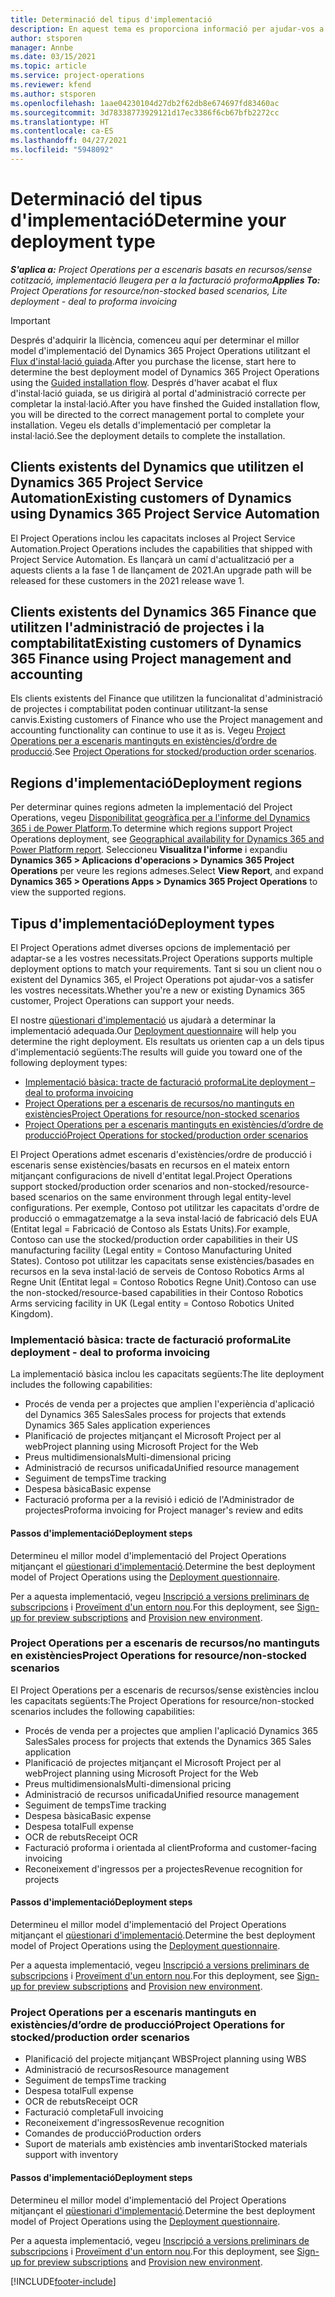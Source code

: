 ```yaml
---
title: Determinació del tipus d'implementació
description: En aquest tema es proporciona informació per ajudar-vos a determinar el tipus d'implementació correcte del Project Operations per a la vostra empresa.
author: stsporen
manager: Annbe
ms.date: 03/15/2021
ms.topic: article
ms.service: project-operations
ms.reviewer: kfend
ms.author: stsporen
ms.openlocfilehash: 1aae04230104d27db2f62db8e674697fd83460ac
ms.sourcegitcommit: 3d78338773929121d17ec3386f6cb67bfb2272cc
ms.translationtype: HT
ms.contentlocale: ca-ES
ms.lasthandoff: 04/27/2021
ms.locfileid: "5948092"
---
```

# <a name="determine-your-deployment-type"></a><span data-ttu-id="ab0eb-103">Determinació del tipus d'implementació</span><span class="sxs-lookup"><span data-stu-id="ab0eb-103">Determine your deployment type</span></span>

<span data-ttu-id="ab0eb-104">_**S'aplica a:** Project Operations per a escenaris basats en recursos/sense cotització, implementació lleugera per a la facturació proforma_</span><span class="sxs-lookup"><span data-stu-id="ab0eb-104">_**Applies To:** Project Operations for resource/non-stocked based scenarios, Lite deployment - deal to proforma invoicing_</span></span>

> [!IMPORTANT]
> <span data-ttu-id="ab0eb-105">Després d'adquirir la llicència, comenceu aquí per determinar el millor model d'implementació del Dynamics 365 Project Operations utilitzant el [Flux d'instal·lació guiada](https://aka.ms/provisionprojectoperations).</span><span class="sxs-lookup"><span data-stu-id="ab0eb-105">After you purchase the license, start here to determine the best deployment model of Dynamics 365 Project Operations using the [Guided installation flow](https://aka.ms/provisionprojectoperations).</span></span>
> <span data-ttu-id="ab0eb-106">Després d'haver acabat el flux d'instal·lació guiada, se us dirigirà al portal d'administració correcte per completar la instal·lació.</span><span class="sxs-lookup"><span data-stu-id="ab0eb-106">After you have finshed the Guided installation flow, you will be directed to the correct management portal to complete your installation.</span></span> <span data-ttu-id="ab0eb-107">Vegeu els detalls d'implementació per completar la instal·lació.</span><span class="sxs-lookup"><span data-stu-id="ab0eb-107">See the deployment details to complete the installation.</span></span>


## <a name="existing-customers-of-dynamics-using-dynamics-365-project-service-automation"></a><span data-ttu-id="ab0eb-108">Clients existents del Dynamics que utilitzen el Dynamics 365 Project Service Automation</span><span class="sxs-lookup"><span data-stu-id="ab0eb-108">Existing customers of Dynamics using Dynamics 365 Project Service Automation</span></span>
<span data-ttu-id="ab0eb-109">El Project Operations inclou les capacitats incloses al Project Service Automation.</span><span class="sxs-lookup"><span data-stu-id="ab0eb-109">Project Operations includes the capabilities that shipped with Project Service Automation.</span></span> <span data-ttu-id="ab0eb-110">Es llançarà un camí d'actualització per a aquests clients a la fase 1 de llançament de 2021.</span><span class="sxs-lookup"><span data-stu-id="ab0eb-110">An upgrade path will be released for these customers in the 2021 release wave 1.</span></span>

## <a name="existing-customers-of-dynamics-365-finance-using-project-management-and-accounting"></a><span data-ttu-id="ab0eb-111">Clients existents del Dynamics 365 Finance que utilitzen l'administració de projectes i la comptabilitat</span><span class="sxs-lookup"><span data-stu-id="ab0eb-111">Existing customers of Dynamics 365 Finance using Project management and accounting</span></span> 

<span data-ttu-id="ab0eb-112">Els clients existents del Finance que utilitzen la funcionalitat d'administració de projectes i comptabilitat poden continuar utilitzant-la sense canvis.</span><span class="sxs-lookup"><span data-stu-id="ab0eb-112">Existing customers of Finance who use the Project management and accounting functionality can continue to use it as is.</span></span> <span data-ttu-id="ab0eb-113">Vegeu [Project Operations per a escenaris mantinguts en existències/d’ordre de producció](#pma).</span><span class="sxs-lookup"><span data-stu-id="ab0eb-113">See [Project Operations for stocked/production order scenarios](#pma).</span></span>


## <a name="deployment-regions"></a><span data-ttu-id="ab0eb-114">Regions d'implementació</span><span class="sxs-lookup"><span data-stu-id="ab0eb-114">Deployment regions</span></span>
<span data-ttu-id="ab0eb-115">Per determinar quines regions admeten la implementació del Project Operations, vegeu [Disponibilitat geogràfica per a l'informe del Dynamics 365 i de Power Platform](https://dynamics.microsoft.com/en-us/geographic-availability/).</span><span class="sxs-lookup"><span data-stu-id="ab0eb-115">To determine which regions support Project Operations deployment, see [Geographical availability for Dynamics 365 and Power Platform report](https://dynamics.microsoft.com/en-us/geographic-availability/).</span></span> <span data-ttu-id="ab0eb-116">Seleccioneu **Visualitza l'informe** i expandiu **Dynamics 365 > Aplicacions d'operacions > Dynamics 365 Project Operations** per veure les regions admeses.</span><span class="sxs-lookup"><span data-stu-id="ab0eb-116">Select **View Report**, and expand **Dynamics 365 > Operations Apps > Dynamics 365 Project Operations** to view the supported regions.</span></span>

## <a name="deployment-types"></a><span data-ttu-id="ab0eb-117">Tipus d'implementació</span><span class="sxs-lookup"><span data-stu-id="ab0eb-117">Deployment types</span></span>
<span data-ttu-id="ab0eb-118">El Project Operations admet diverses opcions de implementació per adaptar-se a les vostres necessitats.</span><span class="sxs-lookup"><span data-stu-id="ab0eb-118">Project Operations supports multiple deployment options to match your requirements.</span></span> <span data-ttu-id="ab0eb-119">Tant si sou un client nou o existent del Dynamics 365, el Project Operations pot ajudar-vos a satisfer les vostres necessitats.</span><span class="sxs-lookup"><span data-stu-id="ab0eb-119">Whether you're a new or existing Dynamics 365 customer, Project Operations can support your needs.</span></span>

<span data-ttu-id="ab0eb-120">El nostre [qüestionari d'implementació](https://aka.ms/provisionprojectoperations) us ajudarà a determinar la implementació adequada.</span><span class="sxs-lookup"><span data-stu-id="ab0eb-120">Our [Deployment questionnaire](https://aka.ms/provisionprojectoperations) will help you determine the right deployment.</span></span> <span data-ttu-id="ab0eb-121">Els resultats us orienten cap a un dels tipus d'implementació següents:</span><span class="sxs-lookup"><span data-stu-id="ab0eb-121">The results will guide you toward one of the following deployment types:</span></span>

- [<span data-ttu-id="ab0eb-122">Implementació bàsica: tracte de facturació proforma</span><span class="sxs-lookup"><span data-stu-id="ab0eb-122">Lite deployment – deal to proforma invoicing</span></span>](#lite)
- [<span data-ttu-id="ab0eb-123">Project Operations per a escenaris de recursos/no mantinguts en existències</span><span class="sxs-lookup"><span data-stu-id="ab0eb-123">Project Operations for resource/non-stocked scenarios</span></span>](#integrated)
- [<span data-ttu-id="ab0eb-124">Project Operations per a escenaris mantinguts en existències/d’ordre de producció</span><span class="sxs-lookup"><span data-stu-id="ab0eb-124">Project Operations for stocked/production order scenarios</span></span>](#pma)

<span data-ttu-id="ab0eb-125">El Project Operations admet escenaris d'existències/ordre de producció i escenaris sense existències/basats en recursos en el mateix entorn mitjançant configuracions de nivell d'entitat legal.</span><span class="sxs-lookup"><span data-stu-id="ab0eb-125">Project Operations support stocked/production order scenarios and non-stocked/resource-based scenarios on the same environment through legal entity-level configurations.</span></span> <span data-ttu-id="ab0eb-126">Per exemple, Contoso pot utilitzar les capacitats d'ordre de producció o emmagatzematge a la seva instal·lació de fabricació dels EUA (Entitat legal = Fabricació de Contoso als Estats Units).</span><span class="sxs-lookup"><span data-stu-id="ab0eb-126">For example, Contoso can use the stocked/production order capabilities in their US manufacturing facility (Legal entity = Contoso Manufacturing United States).</span></span> <span data-ttu-id="ab0eb-127">Contoso pot utilitzar les capacitats sense existències/basades en recursos en la seva instal·lació de serveis de Contoso Robotics Arms al Regne Unit (Entitat legal = Contoso Robotics Regne Unit).</span><span class="sxs-lookup"><span data-stu-id="ab0eb-127">Contoso can use the non-stocked/resource-based capabilities in their Contoso Robotics Arms servicing facility in UK (Legal entity = Contoso Robotics United Kingdom).</span></span>

### <a name="lite-deployment---deal-to-proforma-invoicing"></a><a  name="lite"></a><span data-ttu-id="ab0eb-128">Implementació bàsica: tracte de facturació proforma</span><span class="sxs-lookup"><span data-stu-id="ab0eb-128">Lite deployment - deal to proforma invoicing</span></span>

<span data-ttu-id="ab0eb-129">La implementació bàsica inclou les capacitats següents:</span><span class="sxs-lookup"><span data-stu-id="ab0eb-129">The lite deployment includes the following capabilities:</span></span>

- <span data-ttu-id="ab0eb-130">Procés de venda per a projectes que amplien l'experiència d'aplicació del Dynamics 365 Sales</span><span class="sxs-lookup"><span data-stu-id="ab0eb-130">Sales process for projects that extends Dynamics 365 Sales application experiences</span></span>
- <span data-ttu-id="ab0eb-131">Planificació de projectes mitjançant el Microsoft Project per al web</span><span class="sxs-lookup"><span data-stu-id="ab0eb-131">Project planning using Microsoft Project for the Web</span></span>
- <span data-ttu-id="ab0eb-132">Preus multidimensionals</span><span class="sxs-lookup"><span data-stu-id="ab0eb-132">Multi-dimensional pricing</span></span>
- <span data-ttu-id="ab0eb-133">Administració de recursos unificada</span><span class="sxs-lookup"><span data-stu-id="ab0eb-133">Unified resource management</span></span>
- <span data-ttu-id="ab0eb-134">Seguiment de temps</span><span class="sxs-lookup"><span data-stu-id="ab0eb-134">Time tracking</span></span>
- <span data-ttu-id="ab0eb-135">Despesa bàsica</span><span class="sxs-lookup"><span data-stu-id="ab0eb-135">Basic expense</span></span>
- <span data-ttu-id="ab0eb-136">Facturació proforma per a la revisió i edició de l'Administrador de projectes</span><span class="sxs-lookup"><span data-stu-id="ab0eb-136">Proforma invoicing for Project manager's review and edits</span></span> 

#### <a name="deployment-steps"></a><span data-ttu-id="ab0eb-137">Passos d'implementació</span><span class="sxs-lookup"><span data-stu-id="ab0eb-137">Deployment steps</span></span>
<span data-ttu-id="ab0eb-138">Determineu el millor model d'implementació del Project Operations mitjançant el [qüestionari d'implementació](https://aka.ms/provisionprojectoperations).</span><span class="sxs-lookup"><span data-stu-id="ab0eb-138">Determine the best deployment model of Project Operations using the [Deployment questionnaire](https://aka.ms/provisionprojectoperations).</span></span>

<span data-ttu-id="ab0eb-139">Per a aquesta implementació, vegeu [Inscripció a versions preliminars de subscripcions](lite-preview-subscription-sign-up.md) i [Proveïment d'un entorn nou](lite-deployment.md).</span><span class="sxs-lookup"><span data-stu-id="ab0eb-139">For this deployment, see [Sign-up for preview subscriptions](lite-preview-subscription-sign-up.md) and [Provision new environment](lite-deployment.md).</span></span> 


### <a name="project-operations-for-resourcenon-stocked-scenarios"></a><a name="integrated"></a><span data-ttu-id="ab0eb-140">Project Operations per a escenaris de recursos/no mantinguts en existències</span><span class="sxs-lookup"><span data-stu-id="ab0eb-140">Project Operations for resource/non-stocked scenarios</span></span>
<span data-ttu-id="ab0eb-141">El Project Operations per a escenaris de recursos/sense existències inclou les capacitats següents:</span><span class="sxs-lookup"><span data-stu-id="ab0eb-141">The Project Operations for resource/non-stocked scenarios includes the following capabilities:</span></span>
 
- <span data-ttu-id="ab0eb-142">Procés de venda per a projectes que amplien l'aplicació Dynamics 365 Sales</span><span class="sxs-lookup"><span data-stu-id="ab0eb-142">Sales process for projects that extends the Dynamics 365 Sales application</span></span>
- <span data-ttu-id="ab0eb-143">Planificació de projectes mitjançant el Microsoft Project per al web</span><span class="sxs-lookup"><span data-stu-id="ab0eb-143">Project planning using Microsoft Project for the Web</span></span>
- <span data-ttu-id="ab0eb-144">Preus multidimensionals</span><span class="sxs-lookup"><span data-stu-id="ab0eb-144">Multi-dimensional pricing</span></span>
- <span data-ttu-id="ab0eb-145">Administració de recursos unificada</span><span class="sxs-lookup"><span data-stu-id="ab0eb-145">Unified resource management</span></span>
- <span data-ttu-id="ab0eb-146">Seguiment de temps</span><span class="sxs-lookup"><span data-stu-id="ab0eb-146">Time tracking</span></span>
- <span data-ttu-id="ab0eb-147">Despesa bàsica</span><span class="sxs-lookup"><span data-stu-id="ab0eb-147">Basic expense</span></span>
- <span data-ttu-id="ab0eb-148">Despesa total</span><span class="sxs-lookup"><span data-stu-id="ab0eb-148">Full expense</span></span>
- <span data-ttu-id="ab0eb-149">OCR de rebuts</span><span class="sxs-lookup"><span data-stu-id="ab0eb-149">Receipt OCR</span></span>
- <span data-ttu-id="ab0eb-150">Facturació proforma i orientada al client</span><span class="sxs-lookup"><span data-stu-id="ab0eb-150">Proforma and customer-facing invoicing</span></span> 
- <span data-ttu-id="ab0eb-151">Reconeixement d'ingressos per a projectes</span><span class="sxs-lookup"><span data-stu-id="ab0eb-151">Revenue recognition for projects</span></span>

#### <a name="deployment-steps"></a><span data-ttu-id="ab0eb-152">Passos d'implementació</span><span class="sxs-lookup"><span data-stu-id="ab0eb-152">Deployment steps</span></span>
<span data-ttu-id="ab0eb-153">Determineu el millor model d'implementació del Project Operations mitjançant el [qüestionari d'implementació](https://aka.ms/provisionprojectoperations).</span><span class="sxs-lookup"><span data-stu-id="ab0eb-153">Determine the best deployment model of Project Operations using the [Deployment questionnaire](https://aka.ms/provisionprojectoperations).</span></span>

<span data-ttu-id="ab0eb-154">Per a aquesta implementació, vegeu [Inscripció a versions preliminars de subscripcions](resource-sign-up-preview-subscription.md) i [Proveïment d'un entorn nou](resource-provision-new-environment.md).</span><span class="sxs-lookup"><span data-stu-id="ab0eb-154">For this deployment, see [Sign-up for preview subscriptions](resource-sign-up-preview-subscription.md) and [Provision new environment](resource-provision-new-environment.md).</span></span> 


### <a name="project-operations-for-stockedproduction-order-scenarios"></a><a name="pma"></a><span data-ttu-id="ab0eb-155">Project Operations per a escenaris mantinguts en existències/d’ordre de producció</span><span class="sxs-lookup"><span data-stu-id="ab0eb-155">Project Operations for stocked/production order scenarios</span></span>

- <span data-ttu-id="ab0eb-156">Planificació del projecte mitjançant WBS</span><span class="sxs-lookup"><span data-stu-id="ab0eb-156">Project planning using WBS</span></span>
- <span data-ttu-id="ab0eb-157">Administració de recursos</span><span class="sxs-lookup"><span data-stu-id="ab0eb-157">Resource management</span></span>
- <span data-ttu-id="ab0eb-158">Seguiment de temps</span><span class="sxs-lookup"><span data-stu-id="ab0eb-158">Time tracking</span></span>
- <span data-ttu-id="ab0eb-159">Despesa total</span><span class="sxs-lookup"><span data-stu-id="ab0eb-159">Full expense</span></span>
- <span data-ttu-id="ab0eb-160">OCR de rebuts</span><span class="sxs-lookup"><span data-stu-id="ab0eb-160">Receipt OCR</span></span>
- <span data-ttu-id="ab0eb-161">Facturació completa</span><span class="sxs-lookup"><span data-stu-id="ab0eb-161">Full invoicing</span></span>
- <span data-ttu-id="ab0eb-162">Reconeixement d'ingressos</span><span class="sxs-lookup"><span data-stu-id="ab0eb-162">Revenue recognition</span></span>
- <span data-ttu-id="ab0eb-163">Comandes de producció</span><span class="sxs-lookup"><span data-stu-id="ab0eb-163">Production orders</span></span>
- <span data-ttu-id="ab0eb-164">Suport de materials amb existències amb inventari</span><span class="sxs-lookup"><span data-stu-id="ab0eb-164">Stocked materials support with inventory</span></span>

#### <a name="deployment-steps"></a><span data-ttu-id="ab0eb-165">Passos d'implementació</span><span class="sxs-lookup"><span data-stu-id="ab0eb-165">Deployment steps</span></span>
<span data-ttu-id="ab0eb-166">Determineu el millor model d'implementació del Project Operations mitjançant el [qüestionari d'implementació](https://aka.ms/provisionprojectoperations).</span><span class="sxs-lookup"><span data-stu-id="ab0eb-166">Determine the best deployment model of Project Operations using the [Deployment questionnaire](https://aka.ms/provisionprojectoperations).</span></span>

<span data-ttu-id="ab0eb-167">Per a aquesta implementació, vegeu [Inscripció a versions preliminars de subscripcions](/dynamics365/fin-ops-core/dev-itpro/dev-tools/sign-up-preview-subscription?toc=%2fdynamics365%2ffinance%2ftoc.json) i [Proveïment d'un entorn nou](/dynamics365/fin-ops-core/dev-itpro/deployment/deploy-demo-environment?toc=%2fdynamics365%2ffinance%2ftoc.json).</span><span class="sxs-lookup"><span data-stu-id="ab0eb-167">For this deployment, see [Sign-up for preview subscriptions](/dynamics365/fin-ops-core/dev-itpro/dev-tools/sign-up-preview-subscription?toc=%2fdynamics365%2ffinance%2ftoc.json) and [Provision new environment](/dynamics365/fin-ops-core/dev-itpro/deployment/deploy-demo-environment?toc=%2fdynamics365%2ffinance%2ftoc.json).</span></span> 



[!INCLUDE[footer-include](../includes/footer-banner.md)]